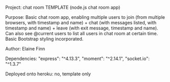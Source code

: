Project: chat room TEMPLATE (node.js chat room app)

Purpose: Basic chat room app, enabling multiple users to join (from multiple browsers, with timestamp and name) + chat (with messages listed, with timestamp and name) + leave (with exit message, timestamp and name).  Can also see @current users to list all users in chat room at certain time.  Basic Bootstrap styling incorporated.

Author: Elaine Finn 

Dependencies: "express": "^4.13.3", "moment": "^2.14.1", "socket.io": "^1.3.7"

Deployed onto heroku: no, template only